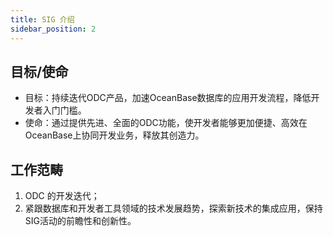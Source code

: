 ```yaml
---
title: SIG 介绍
sidebar_position: 2
---
```


## 目标/使命

- 目标：持续迭代ODC产品，加速OceanBase数据库的应用开发流程，降低开发者入门门槛。
- 使命：通过提供先进、全面的ODC功能，使开发者能够更加便捷、高效在OceanBase上协同开发业务，释放其创造力。

## 工作范畴

1. ODC 的开发迭代；
2. 紧跟数据库和开发者工具领域的技术发展趋势，探索新技术的集成应用，保持SIG活动的前瞻性和创新性。
